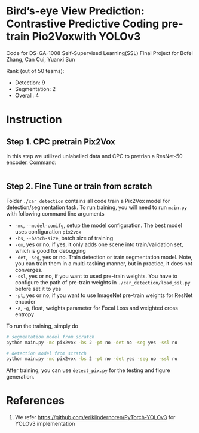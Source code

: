 # Bird’s-eye View Prediction: Contrastive Predictive Coding pre-train Pio2Voxwith YOLOv3
Code for DS-GA-1008 Self-Supervised Learning(SSL) Final Project for Bofei Zhang, Can Cui, Yuanxi Sun

Rank (out of 50 teams): 
* Detection: 9
* Segmentation: 2
* Overall: 4

# Instruction

## Step 1. CPC pretrain Pix2Vox

In this step we utilized unlabelled data and CPC to pretrian a ResNet-50 encoder. 
Command:
```

```

## Step 2. Fine Tune or train from scratch

Folder `./car_detection` contains all code train a Pix2Vox model for detection/segmentation task. To run training, you will need to run `main.py` with following command line arguments
* `-mc`, `--model-conifg`, setup the model configuration. The best model uses configuration `pix2vox`
* `-bs`, `--batch-size`, batch size of training
* `-dm`, yes or no, if yes, it only adds one scene into train/validation set, which is good for debugging
* `-det`, `-seg`, yes or no. Train detection or train segmentation model. Note, you can train them in a multi-tasking manner, but in practice, it does not converges.
* `-ssl`, yes or no, if you want to used pre-train weights. You have to configure the path of pre-train weights in `./car_detection/load_ssl.py` before set it to yes
* `-pt`, yes or no, if you want to use ImageNet pre-train weights for ResNet encoder
* `-a`, `-g`, float, weights parameter for Focal Loss and weighted cross entropy

To run the training, simply do 
```bash
# segmentation model from scratch
python main.py -mc pix2vox -bs 2 -pt no -det no -seg yes -ssl no

# detection model from scratch
python main.py -mc pix2vox -bs 2 -pt no -det yes -seg no -ssl no
```
After training, you can use `detect_pix.py` for the testing and figure generation.

# References
1. We refer https://github.com/eriklindernoren/PyTorch-YOLOv3 for YOLOv3 implementation
